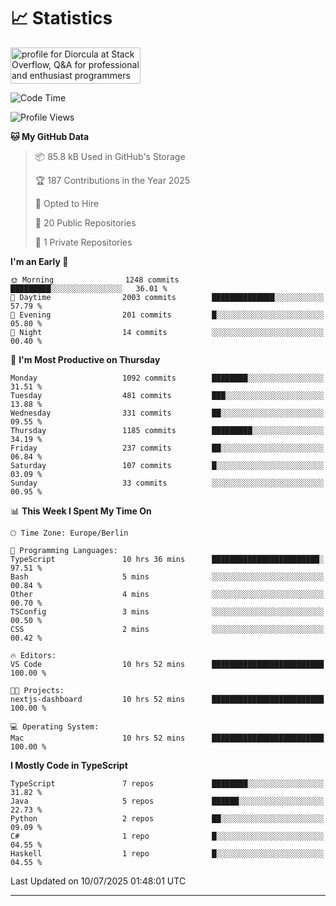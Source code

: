 # 📈 Statistics
 <a href="https://stackoverflow.com/users/10433530/diorcula"><img src="https://stackoverflow.com/users/flair/10433530.png" width="208" height="58" alt="profile for Diorcula at Stack Overflow, Q&amp;A for professional and enthusiast programmers" title="profile for Diorcula at Stack Overflow, Q&amp;A for professional and enthusiast programmers"></a>
 
<!--START_SECTION:waka-->
![Code Time](http://img.shields.io/badge/Code%20Time-467%20hrs%2027%20mins-blue)

![Profile Views](http://img.shields.io/badge/Profile%20Views-0-blue)

**🐱 My GitHub Data** 

> 📦 85.8 kB Used in GitHub's Storage 
 > 
> 🏆 187 Contributions in the Year 2025
 > 
> 💼 Opted to Hire
 > 
> 📜 20 Public Repositories 
 > 
> 🔑 1 Private Repositories 
 > 
**I'm an Early 🐤** 

```text
🌞 Morning                1248 commits        █████████░░░░░░░░░░░░░░░░   36.01 % 
🌆 Daytime                2003 commits        ██████████████░░░░░░░░░░░   57.79 % 
🌃 Evening                201 commits         █░░░░░░░░░░░░░░░░░░░░░░░░   05.80 % 
🌙 Night                  14 commits          ░░░░░░░░░░░░░░░░░░░░░░░░░   00.40 % 
```
📅 **I'm Most Productive on Thursday** 

```text
Monday                   1092 commits        ████████░░░░░░░░░░░░░░░░░   31.51 % 
Tuesday                  481 commits         ███░░░░░░░░░░░░░░░░░░░░░░   13.88 % 
Wednesday                331 commits         ██░░░░░░░░░░░░░░░░░░░░░░░   09.55 % 
Thursday                 1185 commits        █████████░░░░░░░░░░░░░░░░   34.19 % 
Friday                   237 commits         ██░░░░░░░░░░░░░░░░░░░░░░░   06.84 % 
Saturday                 107 commits         █░░░░░░░░░░░░░░░░░░░░░░░░   03.09 % 
Sunday                   33 commits          ░░░░░░░░░░░░░░░░░░░░░░░░░   00.95 % 
```


📊 **This Week I Spent My Time On** 

```text
🕑︎ Time Zone: Europe/Berlin

💬 Programming Languages: 
TypeScript               10 hrs 36 mins      ████████████████████████░   97.51 % 
Bash                     5 mins              ░░░░░░░░░░░░░░░░░░░░░░░░░   00.84 % 
Other                    4 mins              ░░░░░░░░░░░░░░░░░░░░░░░░░   00.70 % 
TSConfig                 3 mins              ░░░░░░░░░░░░░░░░░░░░░░░░░   00.50 % 
CSS                      2 mins              ░░░░░░░░░░░░░░░░░░░░░░░░░   00.42 % 

🔥 Editors: 
VS Code                  10 hrs 52 mins      █████████████████████████   100.00 % 

🐱‍💻 Projects: 
nextjs-dashboard         10 hrs 52 mins      █████████████████████████   100.00 % 

💻 Operating System: 
Mac                      10 hrs 52 mins      █████████████████████████   100.00 % 
```

**I Mostly Code in TypeScript** 

```text
TypeScript               7 repos             ████████░░░░░░░░░░░░░░░░░   31.82 % 
Java                     5 repos             ██████░░░░░░░░░░░░░░░░░░░   22.73 % 
Python                   2 repos             ██░░░░░░░░░░░░░░░░░░░░░░░   09.09 % 
C#                       1 repo              █░░░░░░░░░░░░░░░░░░░░░░░░   04.55 % 
Haskell                  1 repo              █░░░░░░░░░░░░░░░░░░░░░░░░   04.55 % 
```




 Last Updated on 10/07/2025 01:48:01 UTC
<!--END_SECTION:waka-->
 
---

